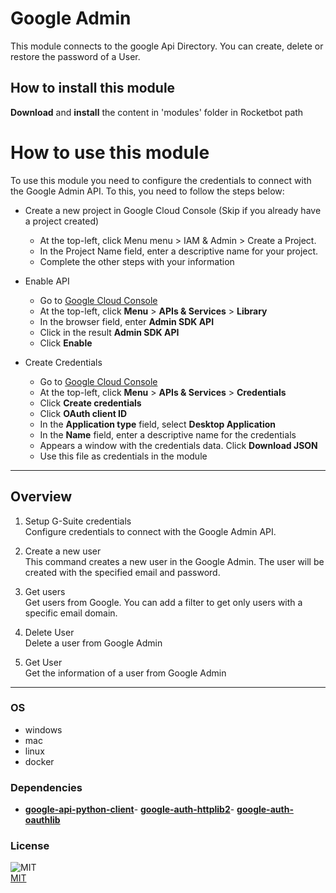 # Google Admin
  
This module connects to the google Api Directory. You can create, delete or restore the password of a User.  

## How to install this module
  
__Download__ and __install__ the content in 'modules' folder in Rocketbot path  

# How to use this module

To use this module you need to configure the credentials to connect with the Google Admin API. To this, you need to follow the steps below:

- Create a new project in Google Cloud Console (Skip if you already have a project created)
    - At the top-left, click Menu menu > IAM & Admin > Create a Project.
    - In the Project Name field, enter a descriptive name for your project.
    - Complete the other steps with your information

- Enable API
    - Go to [Google Cloud Console](https://console.cloud.google.com/)
    - At the top-left, click **Menu** > **APIs & Services** > **Library**
    - In the browser field, enter **Admin SDK API**
    - Click in the result **Admin SDK API**
    - Click **Enable**

- Create Credentials
    - Go to [Google Cloud Console](https://console.cloud.google.com/)
    - At the top-left, click **Menu** > **APIs & Services** > **Credentials**
    - Click **Create credentials**
    - Click **OAuth client ID**
    - In the **Application type** field, select **Desktop Application**
    - In the **Name** field, enter a descriptive name for the credentials
    - Appears a window with the credentials data. Click **Download JSON**
    - Use this file as credentials in the module
--- 
## Overview


1. Setup G-Suite credentials  
Configure credentials to connect with the Google Admin API.

2. Create a new user  
This command creates a new user in the Google Admin. The user will be created with the specified email and password.

3. Get users  
Get users from Google. You can add a filter to get only users with a specific email domain.

4. Delete User  
Delete a user from Google Admin

5. Get User  
Get the information of a user from Google Admin  

--- 
### OS

- windows
- mac
- linux
- docker

### Dependencies
- [**google-api-python-client**](https://pypi.org/project/google-api-python-client/)- [**google-auth-httplib2**](https://pypi.org/project/google-auth-httplib2/)- [**google-auth-oauthlib**](https://pypi.org/project/google-auth-oauthlib/)
### License
  
![MIT](https://camo.githubusercontent.com/107590fac8cbd65071396bb4d04040f76cde5bde/687474703a2f2f696d672e736869656c64732e696f2f3a6c6963656e73652d6d69742d626c75652e7376673f7374796c653d666c61742d737175617265)  
[MIT](http://opensource.org/licenses/mit-license.ph)